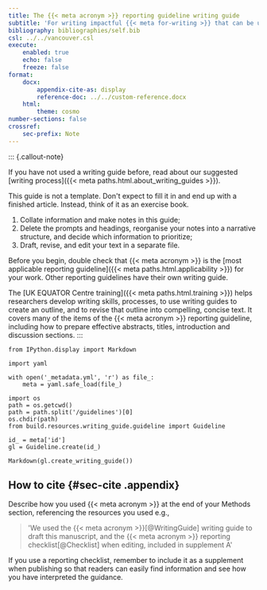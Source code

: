 ```yaml
---
title: The {{< meta acronym >}} reporting guideline writing guide
subtitle: 'For writing impactful {{< meta for-writing >}} that can be understood and used by a wide audience.'
bibliography: bibliographies/self.bib
csl: ../../vancouver.csl
execute:
    enabled: true
    echo: false
    freeze: false
format:
    docx:
        appendix-cite-as: display
        reference-doc: ../../custom-reference.docx
    html:
        theme: cosmo
number-sections: false
crossref:
    sec-prefix: Note
---
```


::: {.callout-note}

If you have not used a writing guide before, read about our suggested [writing process]({{< meta paths.html.about_writing_guides >}}).

This guide is not a template. Don't expect to fill it in and end up with a finished article. Instead, think of it as an exercise book.

1. Collate information and make notes in this guide;
2. Delete the prompts and headings, reorganise your notes into a narrative structure, and decide which information to prioritize;
3. Draft, revise, and edit your text in a separate file.

Before you begin, double check that {{< meta acronym >}} is the [most applicable reporting guideline]({{< meta paths.html.applicability >}}) for your work. Other reporting guidelines have their own writing guide.

The [UK EQUATOR Centre training]({{< meta paths.html.training >}}) helps researchers develop writing skills, processes, to use writing guides to create an outline, and to revise that outline into compelling, concise text. It covers many of the items of the {{< meta acronym >}} reporting guideline, including how to prepare effective abstracts, titles, introduction and discussion sections.
:::

```{python}
from IPython.display import Markdown

import yaml

with open('_metadata.yml', 'r') as file_:
    meta = yaml.safe_load(file_)

import os
path = os.getcwd()
path = path.split('/guidelines')[0]
os.chdir(path)
from build.resources.writing_guide.guideline import Guideline

id_ = meta['id']
gl = Guideline.create(id_)

Markdown(gl.create_writing_guide())

```

## How to cite {#sec-cite .appendix}

Describe how you used {{< meta acronym >}} at the end of your Methods section, referencing the resources you used e.g.,

> 'We used the {{< meta acronym >}}[@WritingGuide] writing guide to draft this manuscript, and the {{< meta acronym >}} reporting checklist[@Checklist] when editing, included in supplement A'

If you use a reporting checklist, remember to include it as a supplement when publishing so that readers can easily find information and see how you have interpreted the guidance.
